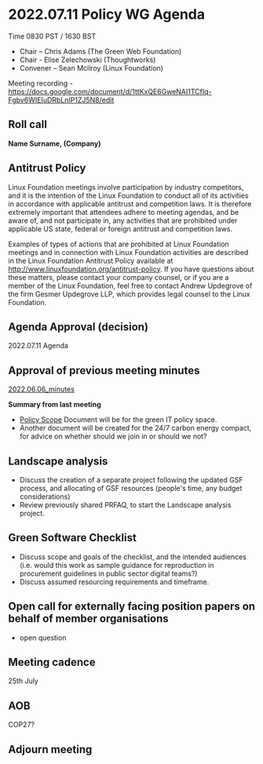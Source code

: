 # 2022.07.11 Policy WG Agenda

Time 0830 PST / 1630 BST

- Chair – Chris Adams (The Green Web Foundation)
- Chair - Elise Zelechowski (Thoughtworks)
- Convener –  Sean Mcilroy (Linux Foundation)

Meeting recording - https://docs.google.com/document/d/1ttKxQE6GweNAI1TCfIq-Fgbv6WIEIuDRbLnIP1ZJ5N8/edit
  
## Roll call

**Name Surname, (Company)**  

## Antitrust Policy
Linux Foundation meetings involve participation by industry competitors, and it is the intention of the Linux Foundation to conduct all of its activities in accordance with applicable antitrust and competition laws. It is therefore extremely important that attendees adhere to meeting agendas, and be aware of, and not participate in, any activities that are prohibited under applicable US state, federal or foreign antitrust and competition laws.

Examples of types of actions that are prohibited at Linux Foundation meetings and in connection with Linux Foundation activities are described in the Linux Foundation Antitrust Policy available at http://www.linuxfoundation.org/antitrust-policy. If you have questions about these matters, please contact your company counsel, or if you are a member of the Linux Foundation, feel free to contact Andrew Updegrove of the firm Gesmer Updegrove LLP, which provides legal counsel to the Linux Foundation.
  
## Agenda Approval (decision) 

2022.07.11 Agenda
  
## Approval of previous meeting minutes

[2022.06.06_minutes](https://github.com/Green-Software-Foundation/policy_wg/blob/main/Agenda_Minutes/2022/2022.06.06_Minutes.md)

**Summary from last meeting**

- [Policy Scope](https://docs.google.com/document/d/1dE-cz7vlZwrOG9Fnw5-43VSLhoHu7qZaoHtsurabSkI/edit) Document will be for the green IT policy space.
- Another document will be created for the 24/7 carbon energy compact, for advice on whether should we join in or should we not?

## Landscape analysis

 - Discuss the creation of a separate project following the updated GSF process, and allocating of GSF resources (people's time, any budget considerations)
 - Review previously shared PRFAQ, to start the Landscape analysis project.

## Green Software Checklist

- Discuss scope and goals of the checklist, and the intended audiences (i.e. would this work as sample guidance for reproduction in procurement guidelines in public sector digital teams?)
- Discuss assumed resourcing requirements and timeframe.

## Open call for externally facing position papers on behalf of member organisations

- open question

## Meeting cadence
25th July

## AOB  

COP27?

## Adjourn meeting
  
